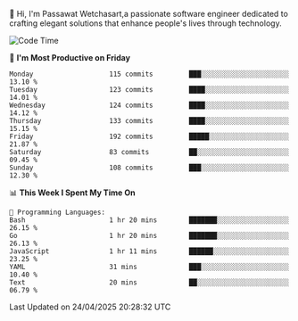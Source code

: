 
👋 Hi, I'm Passawat Wetchasart,a passionate software engineer dedicated to crafting elegant solutions that enhance people's lives through technology.


<!--START_SECTION:waka-->
![Code Time](http://img.shields.io/badge/Code%20Time-2%2C006%20hrs%2054%20mins-blue)

📅 **I'm Most Productive on Friday** 

```text
Monday                   115 commits         ███░░░░░░░░░░░░░░░░░░░░░░   13.10 % 
Tuesday                  123 commits         ████░░░░░░░░░░░░░░░░░░░░░   14.01 % 
Wednesday                124 commits         ████░░░░░░░░░░░░░░░░░░░░░   14.12 % 
Thursday                 133 commits         ████░░░░░░░░░░░░░░░░░░░░░   15.15 % 
Friday                   192 commits         █████░░░░░░░░░░░░░░░░░░░░   21.87 % 
Saturday                 83 commits          ██░░░░░░░░░░░░░░░░░░░░░░░   09.45 % 
Sunday                   108 commits         ███░░░░░░░░░░░░░░░░░░░░░░   12.30 % 
```


📊 **This Week I Spent My Time On** 

```text
💬 Programming Languages: 
Bash                     1 hr 20 mins        ███████░░░░░░░░░░░░░░░░░░   26.15 % 
Go                       1 hr 20 mins        ███████░░░░░░░░░░░░░░░░░░   26.13 % 
JavaScript               1 hr 11 mins        ██████░░░░░░░░░░░░░░░░░░░   23.25 % 
YAML                     31 mins             ███░░░░░░░░░░░░░░░░░░░░░░   10.40 % 
Text                     20 mins             ██░░░░░░░░░░░░░░░░░░░░░░░   06.79 % 
```


 Last Updated on 24/04/2025 20:28:32 UTC
<!--END_SECTION:waka-->

<!--
**markpassawat/markpassawat** is a ✨ _special_ ✨ repository because its `README.md` (this file) appears on your GitHub profile.

Here are some ideas to get you started:

- 🔭 I’m currently working on ...
- 🌱 I’m currently learning ...
- 👯 I’m looking to collaborate on ...
- 🤔 I’m looking for help with ...
- 💬 Ask me about ...
- 📫 How to reach me: ...
- 😄 Pronouns: He/Him
- ⚡ Fun fact: ...
-->

